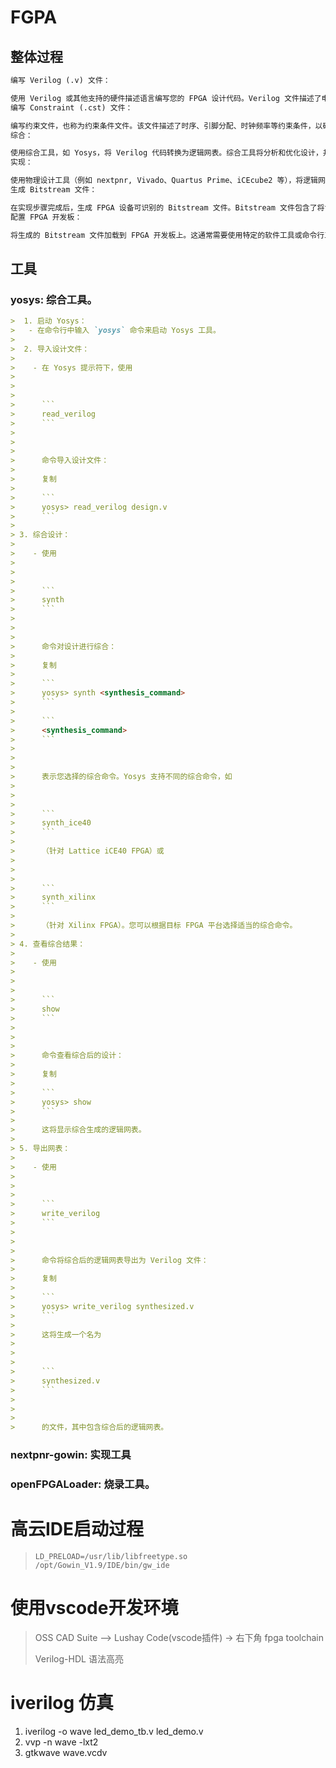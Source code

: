 # FGPA

## 整体过程

```markdown
编写 Verilog (.v) 文件：

使用 Verilog 或其他支持的硬件描述语言编写您的 FPGA 设计代码。Verilog 文件描述了电路的行为和结构。
编写 Constraint (.cst) 文件：

编写约束文件，也称为约束条件文件。该文件描述了时序、引脚分配、时钟频率等约束条件，以确保设计在 FPGA 上正确运行。
综合：

使用综合工具，如 Yosys，将 Verilog 代码转换为逻辑网表。综合工具将分析和优化设计，并生成逻辑网表文件。
实现：

使用物理设计工具（例如 nextpnr, Vivado、Quartus Prime、iCEcube2 等），将逻辑网表映射到目标 FPGA 设备的物理资源上。该步骤包括布局（将逻辑元件放置在 FPGA 芯片上的位置）和布线（将逻辑元件之间的连线连接起来）。
生成 Bitstream 文件：

在实现步骤完成后，生成 FPGA 设备可识别的 Bitstream 文件。Bitstream 文件包含了将设计配置到 FPGA 芯片上所需的详细信息，例如逻辑元件的位置、连线信息和时钟设置。
配置 FPGA 开发板：

将生成的 Bitstream 文件加载到 FPGA 开发板上。这通常需要使用特定的软件工具或命令行工具，例如 Vivado Hardware Manager、Quartus Programmer 或 openFPGALoader。
```



## 工具

### yosys: 综合工具。
```markdown
>  1. 启动 Yosys：
>   - 在命令行中输入 `yosys` 命令来启动 Yosys 工具。
>
>  2. 导入设计文件：
> 
>    - 在 Yosys 提示符下，使用
>
>       
>
>      ```
>      read_verilog
>      ```
>
>       
>
>      命令导入设计文件：
>
>      复制
>
>      ```
>      yosys> read_verilog design.v
>      ```
>
> 3. 综合设计：
>
>    - 使用
>
>       
>
>      ```
>      synth
>      ```
>
>       
>
>      命令对设计进行综合：
>
>      复制
>
>      ```
>      yosys> synth <synthesis_command>
>      ```
>
>      ```
>      <synthesis_command>
>      ```
>
>       
>
>      表示您选择的综合命令。Yosys 支持不同的综合命令，如
>
>       
>
>      ```
>      synth_ice40
>      ```
>
>      （针对 Lattice iCE40 FPGA）或
>
>       
>
>      ```
>      synth_xilinx
>      ```
>
>      （针对 Xilinx FPGA）。您可以根据目标 FPGA 平台选择适当的综合命令。
>
> 4. 查看综合结果：
>
>    - 使用
>
>       
>
>      ```
>      show
>      ```
>
>       
>
>      命令查看综合后的设计：
>
>      复制
>
>      ```
>      yosys> show
>      ```
>
>      这将显示综合生成的逻辑网表。
>
> 5. 导出网表：
>
>    - 使用
>
>       
>
>      ```
>      write_verilog
>      ```
>
>       
>
>      命令将综合后的逻辑网表导出为 Verilog 文件：
>
>      复制
>
>      ```
>      yosys> write_verilog synthesized.v
>      ```
>
>      这将生成一个名为
>
>       
>
>      ```
>      synthesized.v
>      ```
>
>       
>
>      的文件，其中包含综合后的逻辑网表。
```

### nextpnr-gowin: 实现工具



### openFPGALoader: 烧录工具。





# 高云IDE启动过程

> ```shell
> LD_PRELOAD=/usr/lib/libfreetype.so /opt/Gowin_V1.9/IDE/bin/gw_ide
> ```



# 使用vscode开发环境

> OSS CAD Suite --> Lushay Code(vscode插件) -> 右下角 fpga toolchain
>
> Verilog-HDL 语法高亮



# iverilog 仿真

1. iverilog -o wave led_demo_tb.v led_demo.v
2. vvp -n wave -lxt2
3. gtkwave wave.vcdv

